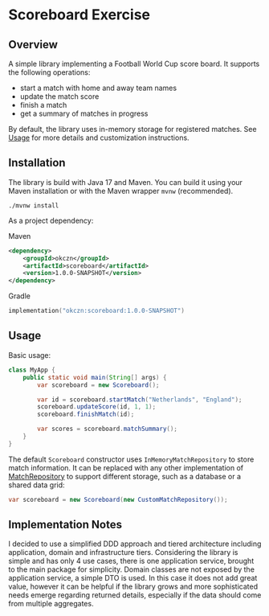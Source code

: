 # Scoreboard Exercise

## Overview

A simple library implementing a Football World Cup score
board. It supports the following operations:

- start a match with home and away team names
- update the match score
- finish a match
- get a summary of matches in progress

By default, the library uses in-memory storage for
registered matches. See [Usage](#usage) for more details
and customization instructions.

## Installation

The library is build with Java 17 and Maven. You can 
build it using your
Maven installation or with the Maven wrapper `mvnw`
(recommended).

```
./mvnw install
```

As a project dependency:

Maven
```xml
<dependency>
    <groupId>okczn</groupId>
    <artifactId>scoreboard</artifactId>
    <version>1.0.0-SNAPSHOT</version>
</dependency>
```

Gradle
```kotlin
implementation("okczn:scoreboard:1.0.0-SNAPSHOT")
```

## Usage

Basic usage:

```java
class MyApp {
    public static void main(String[] args) {
        var scoreboard = new Scoreboard();

        var id = scoreboard.startMatch("Netherlands", "England");
        scoreboard.updateScore(id, 1, 1);
        scoreboard.finishMatch(id);

        var scores = scoreboard.matchSummary();
    }
}
```

The default `Scoreboard` constructor uses
`InMemoryMatchRepository` to store match information. It
can be replaced with any other implementation of
[MatchRepository](src/main/java/okczn/scoreboard/domain/MatchRepository.java)
to support different storage, such as a database or a 
shared data grid:

```java
var scoreboard = new Scoreboard(new CustomMatchRepository());
```

## Implementation Notes

I decided to use a simplified DDD approach and tiered 
architecture 
including application, domain and infrastructure tiers. 
Considering the library is simple and has only 4 use 
cases, there is one application service, brought to the 
main package for simplicity. Domain classes are not 
exposed by the application service, a simple DTO is used.
In this case it does not add great value, however it can 
be helpful if the library grows and more sophisticated 
needs emerge regarding returned details, especially if 
the data should come from multiple aggregates.
